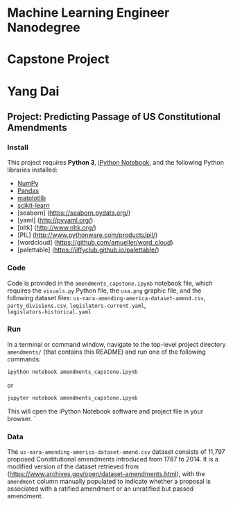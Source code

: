 # Machine Learning Engineer Nanodegree
# Capstone Project
# Yang Dai
## Project: Predicting Passage of US Constitutional Amendments

### Install

This project requires **Python 3**, [iPython Notebook](http://ipython.org/notebook.html), and the following Python libraries installed:

- [NumPy](http://www.numpy.org/)
- [Pandas](http://pandas.pydata.org)
- [matplotlib](http://matplotlib.org/)
- [scikit-learn](http://scikit-learn.org/stable/)
- [seaborn] (https://seaborn.pydata.org/)
- [yaml] (http://pyyaml.org/)
- [nltk] (http://www.nltk.org/)
- [PIL] (http://www.pythonware.com/products/pil/)
- [wordcloud] (https://github.com/amueller/word_cloud)
- [palettable] (https://jiffyclub.github.io/palettable/)


### Code

Code is provided in the `amendments_capstone.ipynb` notebook file, which requires the `visuals.py` Python file, the `usa.png` graphic file, and the following dataset files: 
        `us-nara-amending-america-dataset-amend.csv`, 
        `party_divisions.csv`, 
        `legislators-current.yaml`,  
        `legislators-historical.yaml`


### Run

In a terminal or command window, navigate to the top-level project directory `amendments/` (that contains this README) and run one of the following commands:

```bash
ipython notebook amendments_capstone.ipynb
```  
or
```bash
jupyter notebook amendments_capstone.ipynb
```

This will open the iPython Notebook software and project file in your browser.
`

### Data

The `us-nara-amending-america-dataset-amend.csv` dataset consists of 11,797 proposed Constitutional amendments introduced from 1787 to 2014. It is a modified version of the dataset retrieved from (https://www.archives.gov/open/dataset-amendments.html), with the `amendment` column manually populated to indicate whether a proposal is associated with a ratified amendment or an unratified but passed amendment.
